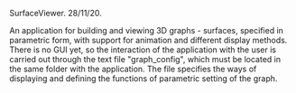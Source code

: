 SurfaceViewer. 28/11/20.

An application for building and viewing 3D graphs - surfaces, specified in parametric form, with support for animation and different display methods.
There is no GUI yet, so the interaction of the application with the user is carried out through the text file "graph_config", which must be located in the same folder with the application. The file specifies the ways of displaying and defining the functions of parametric setting of the graph.
